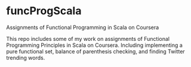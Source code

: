 # funcProgScala
Assignments of Functional Programming in Scala on Coursera

This repo includes some of my work on assignments of Functional Programming Principles in Scala on Coursera.
Including implementing a pure functional set, balance of parenthesis checking, and finding Twitter trending words.
